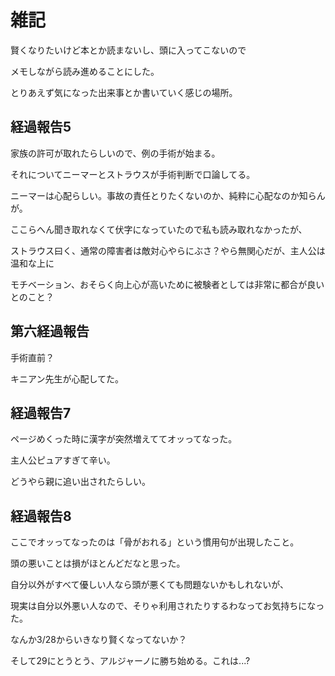 # 雑記

賢くなりたいけど本とか読まないし、頭に入ってこないので

メモしながら読み進めることにした。

とりあえず気になった出来事とか書いていく感じの場所。

## 経過報告5

家族の許可が取れたらしいので、例の手術が始まる。

それについてニーマーとストラウスが手術判断で口論してる。

ニーマーは心配らしい。事故の責任とりたくないのか、純粋に心配なのか知らんが。

ここらへん聞き取れなくて伏字になっていたので私も読み取れなかったが、

ストラウス曰く、通常の障害者は敵対心やらにぶさ？やら無関心だが、主人公は温和な上に

モチベーション、おそらく向上心が高いために被験者としては非常に都合が良いとのこと？

## 第六経過報告

手術直前？

キニアン先生が心配してた。

## 経過報告7

ページめくった時に漢字が突然増えててオッってなった。

主人公ピュアすぎて辛い。

どうやら親に追い出されたらしい。

## 経過報告8

ここでオッってなったのは「骨がおれる」という慣用句が出現したこと。

頭の悪いことは損がほとんどだなと思った。

自分以外がすべて優しい人なら頭が悪くても問題ないかもしれないが、

現実は自分以外悪い人なので、そりゃ利用されたりするわなってお気持ちになった。

なんか3/28からいきなり賢くなってないか？

そして29にとうとう、アルジャーノに勝ち始める。これは...?
